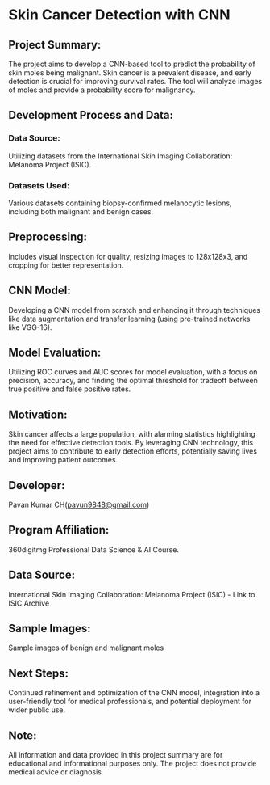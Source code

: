 # Skin Cancer Detection with CNN

## Project Summary:
The project aims to develop a CNN-based tool to predict the probability of skin moles being malignant. Skin cancer is a prevalent disease, and early detection is crucial for improving survival rates. The tool will analyze images of moles and provide a probability score for malignancy.


## Development Process and Data:


### Data Source: 
Utilizing datasets from the International Skin Imaging Collaboration: Melanoma Project (ISIC).


### Datasets Used: 
Various datasets containing biopsy-confirmed melanocytic lesions, including both malignant and benign cases.


## Preprocessing: 
Includes visual inspection for quality, resizing images to 128x128x3, and cropping for better representation.


## CNN Model: 
Developing a CNN model from scratch and enhancing it through techniques like data augmentation and transfer learning (using pre-trained networks like VGG-16).


## Model Evaluation: 
Utilizing ROC curves and AUC scores for model evaluation, with a focus on precision, accuracy, and finding the optimal threshold for tradeoff between true positive and false positive rates.


## Motivation:
Skin cancer affects a large population, with alarming statistics highlighting the need for effective detection tools. By leveraging CNN technology, this project aims to contribute to early detection efforts, potentially saving lives and improving patient outcomes.


## Developer:
Pavan Kumar CH(pavun9848@gmail.com)


## Program Affiliation:
360digitmg Professional Data Science & AI Course.


## Data Source:
International Skin Imaging Collaboration: Melanoma Project (ISIC) - Link to ISIC Archive


## Sample Images:
Sample images of benign and malignant moles

## Next Steps:
Continued refinement and optimization of the CNN model, integration into a user-friendly tool for medical professionals, and potential deployment for wider public use.

## Note:
All information and data provided in this project summary are for educational and informational purposes only. The project does not provide medical advice or diagnosis.
